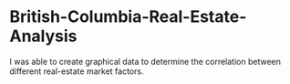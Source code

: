 # British-Columbia-Real-Estate-Analysis
I was able to create graphical data to determine the correlation between different real-estate market factors.
